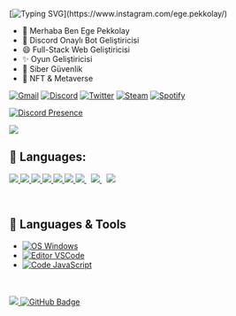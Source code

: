 [![Typing SVG](https://readme-typing-svg.herokuapp.com?color=ba60ff&lines=My+Profile.)](https://www.instagram.com/ege.pekkolay/)


- 🔭 Merhaba Ben Ege Pekkolay
- 🌱 Discord Onaylı Bot Geliştiricisi
- 😄 Full-Stack Web Geliştiricisi
- ✨ Oyun Geliştiricisi
- 🎈 Siber Güvenlik
- 🦊 NFT & Metaverse 


[![Gmail](https://img.shields.io/badge/Gmail-D14836?style=for-the-badge&logo=gmail&logoColor=white)](egepekkolay21@gmail.com)
[![Discord](https://img.shields.io/badge/Discord-7289DA?style=for-the-badge&logo=discord&logoColor=white)](https://discord.gg/KD2cSKpyWU)
[![Twitter](https://img.shields.io/badge/Twitter-1DA1F2?style=for-the-badge&logo=twitter&logoColor=white)](https://twitter.com/egepekkolay)
[![Steam](https://img.shields.io/badge/Instagram-000000?style=for-the-badge&logo=instagram&logoColor=white)](https://www.instagram.com/ege.pekkolay/)
[![Spotify](https://img.shields.io/badge/Spotify-1ED760?&style=for-the-badge&logo=spotify&logoColor=white)](https://open.spotify.com/user/eqgag5ro1qrvvijyqot5h08f4)



[![Discord Presence](https://lanyard-profile-readme.vercel.app/api/753897271451451433?theme=dark&bg=18191c&animated=false&hideDiscrim=true&borderRadius=30px)](https://discord.com/users/753897271451451433)

<img src="https://github-readme-stats.vercel.app/api?username=pekkolayege&&show_icons=true&title_color=ffffff&icon_color=bb2acf&text_color=daf7dc&bg_color=151515">


## 🚀 Languages:

<p align="left"> 
    <a href="https://spring.io/projects/spring-boot" target="_blank"> <img src="https://img.icons8.com/dusk/48/000000/php-logo.png"/> </a> 
    <a href="https://developer.mozilla.org/en-US/docs/Web/JavaScript" target="_blank"> <img src="https://img.icons8.com/color/48/000000/javascript.png"/> </a> 
    <a href="https://www.w3.org/html/" target="_blank"> <img src="https://img.icons8.com/color/48/000000/html-5.png"/> </a> 
    <a href="https://www.w3schools.com/css/" target="_blank"> <img src="https://img.icons8.com/color/48/000000/css3.png"/> </a> 
    <a href="https://getbootstrap.com" target="_blank"> <img src="https://img.icons8.com/color/48/000000/bootstrap.png"/> </a> 
    <a href="https://www.python.org" target="_blank"> <img src="https://img.icons8.com/color/48/000000/python.png"/> </a> 
    <a style="padding-right:8px;" href="https://nodejs.org" target="_blank"> <img src="https://img.icons8.com/color/48/000000/nodejs.png"/> </a> 
    <a style="padding-right:8px;" href="https://www.mysql.com/" target="_blank"> <img src="https://img.icons8.com/fluent/50/000000/mysql-logo.png"/> </a>
    <a styke"padding-right:8px;"  href"" target="_blank"> <img src="https://img.icons8.com/color/48/000000/c-plus-plus-logo.png"/> </a>
</p>

<!-- [![React Badge](https://img.shields.io/badge/-React-61DBFB?style=for-the-badge&labelColor=black&logo=react&logoColor=61DBFB)](#)  [![Javascript Badge](https://img.shields.io/badge/-Javascript-F0DB4F?style=for-the-badge&labelColor=black&logo=javascript&logoColor=F0DB4F)](#) [![Typescript Badge](https://img.shields.io/badge/-Typescript-007acc?style=for-the-badge&labelColor=black&logo=typescript&logoColor=007acc)](#) [![Nodejs Badge](https://img.shields.io/badge/-Nodejs-3C873A?style=for-the-badge&labelColor=black&logo=node.js&logoColor=3C873A)](#) [![GraphQL Badge](https://img.shields.io/badge/-GraphQl-e535ab?style=for-the-badge&labelColor=black&logo=node.js&logoColor=e535ab)](#) -->
<br/>


## 🔧 Languages & Tools

- [![OS Windows](https://img.shields.io/badge/OS-Windows-0078D6?style=flat-square&logo=windows&logoColor=blue)](https://www.microsoft.com/windows)
- [![Editor VSCode](https://img.shields.io/badge/Editor-Visual%20Studio%20Code-%230078d7?style=flat-square&logo=visual-studio-code&logoColor=%230078d7)](https://code.visualstudio.com/)
- [![Code JavaScript](https://img.shields.io/badge/Code-JavaScript-%23323330?style=flat-square&logo=javascript&logoColor=%23F7DF1E)](https://www.javascript.com/)



<br/>
<br/>




<a href="https://github.com/Meghna-DAS/github-profile-views-counter">
    <img src="https://komarev.com/ghpvc/?username=pekkolayege">
</a>
<a href=""><img src="https://img.shields.io/github/followers/waspdev?label=Followers&style=social" alt="GitHub Badge"></a>
